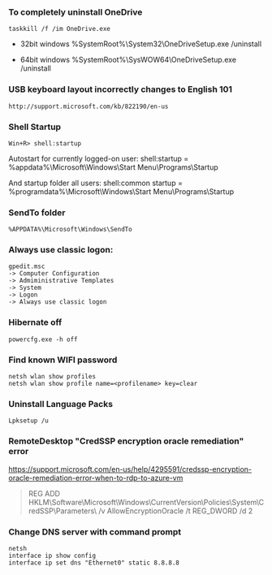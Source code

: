 ### To completely uninstall OneDrive

	taskkill /f /im OneDrive.exe
	
 - 32bit windows
	%SystemRoot%\System32\OneDriveSetup.exe /uninstall

 - 64bit windows
	%SystemRoot%\SysWOW64\OneDriveSetup.exe /uninstall
	

### USB keyboard layout incorrectly changes to English 101

	http://support.microsoft.com/kb/822190/en-us


### Shell Startup

	Win+R> shell:startup

Autostart for currently logged-on user:
	shell:startup = %appdata%\Microsoft\Windows\Start Menu\Programs\Startup

And startup folder all users:
	shell:common startup = %programdata%\Microsoft\Windows\Start Menu\Programs\Startup


### SendTo folder

	%APPDATA%\Microsoft\Windows\SendTo


### Always use classic logon:

	gpedit.msc 
	-> Computer Configuration 
	-> Admiministrative Templates 
	-> System
	-> Logon 
	-> Always use classic logon
	

### Hibernate off

	powercfg.exe -h off


### Find known WIFI password

	netsh wlan show profiles
	netsh wlan show profile name=<profilename> key=clear


### Uninstall Language Packs

	Lpksetup /u


### RemoteDesktop "CredSSP encryption oracle remediation" error
https://support.microsoft.com/en-us/help/4295591/credssp-encryption-oracle-remediation-error-when-to-rdp-to-azure-vm

> REG ADD HKLM\Software\Microsoft\Windows\CurrentVersion\Policies\System\CredSSP\Parameters\ /v AllowEncryptionOracle /t REG_DWORD /d 2


### Change DNS server with command prompt

	netsh
	interface ip show config
	interface ip set dns "Ethernet0" static 8.8.8.8
